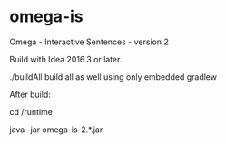 # omega-is
Omega - Interactive Sentences - version 2

Build with Idea 2016.3 or later.

./buildAll build all as well using only embedded gradlew

After build:

cd /runtime

java -jar omega-is-2.*.jar


